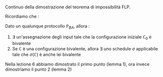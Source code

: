 Continuo della dimostrazione del teorema di impossibilità FLP.

Ricordiamo che :

Dato un qualunque protocollo $\mathbb P_{BA}$, allora : 
1. $\exists$ un'assegnazione degli input tale che la configurazione iniziale $\mathbb C_0$ è bivalente
2. Se $\mathbb C$ è una configurazione bivalente, allora $\exists$ uno schedule $\sigma$ applicabile tale che $\sigma(\mathbb C)$ è anche lei bivalente

Nella lezione 6 abbiamo dimostrato il primo punto (lemma 1), ora invece dimostriamo il punto 2 (lemma 2)

